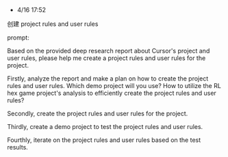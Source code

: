 - 4/16 17:52

创建 project rules and user rules 

prompt: 

Based on the provided deep research report about Cursor's project and user rules, please help me create a project rules and user rules for the project.

Firstly, analyze the report and make a plan on how to create the project rules and user rules. Which demo project will you use? How to utilize the RL hex game project's analysis to efficiently create the project rules and user rules? 

Secondly, create the project rules and user rules for the project.

Thirdly, create a demo project to test the project rules and user rules.

Fourthly, iterate on the project rules and user rules based on the test results.



